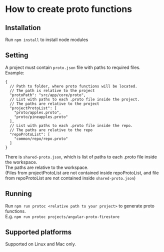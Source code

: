 # How to create proto functions

## Installation
Run `npm install` to install node modules

## Setting
A project must contain `proto.json` file with paths to required files.  
Example:
```
{ 
  // Path to folder, where proto functions will be located.
  // The path is relative to the project
  "protoPath": "src/app/core/proto",
  // List with paths to each .proto file inside the project.
  // The paths are relative to the project
  "projectProtoList": [
    "proto/apples.proto",
    "proto/pineapples.proto"
  ],
  // List with paths to each .proto file inside the repo.
  // The paths are relative to the repo
  "repoProtoList": [
    "common/repo/repo.proto"
  ]
}
```

There is `shared-proto.json`, which is list of paths to each .proto file inside the workspace.  
The paths are relative to the workspace.  
(Files from projectProtoList are not contained inside repoProtoList,
and file from repoProtoList are not contained inside `shared-proto.json`)

## Running
Run `npm run protoc <relative path to your project>` to generate proto functions.  
E.g. `npm run protoc projects/angular-proto-firestore`

## Supported platforms
Supported on Linux and Mac only.
